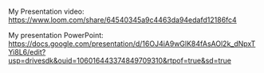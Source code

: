 

My Presentation video:
https://www.loom.com/share/64540345a9c4463da94edafd12186fc4

My presentation PowerPoint:
https://docs.google.com/presentation/d/16OJ4iA9wGlK84fAsAOl2k_dNpxTYi8L6/edit?usp=drivesdk&ouid=106016443374849709310&rtpof=true&sd=true

